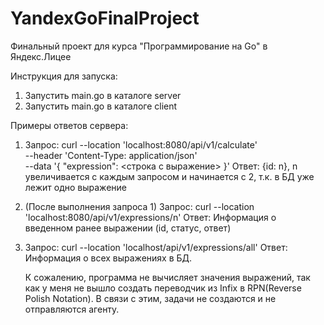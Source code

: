 # YandexGoFinalProject
 Финальный проект для курса "Программирование на Go" в Яндекс.Лицее

 Инструкция для запуска:
 1) Запустить main.go в каталоге server
 2) Запустить main.go в каталоге client

Примеры ответов сервера:
1) Запрос: curl --location 'localhost:8080/api/v1/calculate' \
--header 'Content-Type: application/json' \
--data '{
      "expression": <строка с выражение>
}'
Ответ: {id: n}, n увеличивается с каждым запросом и начинается с 2, т.к. в БД уже лежит одно выражение
2) (После выполнения запроса 1) Запрос: curl --location 'localhost:8080/api/v1/expressions/n'
Ответ: Информация о введенном ранее выражении (id, статус, ответ)
3) Запрос: curl --location 'localhost/api/v1/expressions/all'
   Ответ: Информация о всех выражениях в БД.

   К сожалению, программа не вычисляет значения выражений, так как у меня не вышло создать переводчик из Infix в RPN(Reverse Polish Notation). В связи с этим, задачи не создаются и не отправляются агенту.
